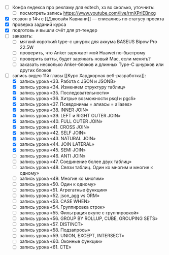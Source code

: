 - [ ] Конфа яндекса про рекламу для edtech, хз во сколько, уточнить:
	- [ ] посмотреть запись https://www.youtube.com/live/rmXPrIEBnxg
- [x] созвон в 14ч с [[Джосайя Кавиани]] — списались по статусу проекта
- [x] проверка заданий курса
- [x] подготовь и вышли счёт для рт-тендер
- [ ] заказать:
	- [ ] мягкий короткий type-c шнурок для аккума BASEUS Bipow Pro 22.5W
	- [ ] проверить, что Anker заряжает мой Huawei по-быстрому
	- [ ] проверить ватты, будет заряжать новый Mac, если менять?
	- [ ] заказать несколько Anker-блоков и длинных Type-C шнурков или других блоков 
- [ ] запись видео 11й главы [[Курс Хардкорная веб-разработка]]:
	- [x] запись урока «33. Работа с JSON и JSONB»
	- [x] запись урока «34. Изменяем структуру таблиц»
	- [x] запись урока «35. Последовательности»
	- [x] запись урока «36. Хитрые возможности psql и pgcli»
	- [x] запись урока «37. Псевдонимы = алиасы = aliases»
	- [x] запись урока «38. INNER JOIN»
	- [x] запись урока «39. LEFT и RIGHT OUTER JOIN»
	- [x] запись урока «40. FULL OUTER JOIN»
	- [x] запись урока «41. CROSS JOIN»
	- [x] запись урока «42. SELF JOIN»
	- [x] запись урока «43. NATURAL JOIN»
	- [x] запись урока «44. JOIN LATERAL»
	- [x] запись урока «45. SEMI JOIN»
	- [ ] запись урока «46. ANTI JOIN»
	- [ ] запись урока «47. Соединение более двух таблиц»
	- [ ] запись урока «48. Связи таблиц. Один ко многим и многие к одному»
	- [ ] запись урока «49. Многие ко многим»
	- [ ] запись урока «50. Один к одному»
	- [ ] запись урока «51. Агрегатные функции»
	- [ ] запись урока «52. json_agg vs ORM»
	- [ ] запись урока «53. CASE WHEN»
	- [ ] запись урока «54. Группировка строк»
	- [ ] запись урока «55. Фильтрация вкупе с группировкой»
	- [ ] запись урока «56. GROUP BY ROLLUP, CUBE, GROUPING SETS»
	- [ ] запись урока «57. DISTINCT»
	- [ ] запись урока «58. Подзапросы»
	- [ ] запись урока «59. UNION, EXCEPT, INTERSECT»
	- [ ] запись урока «60. Оконные функции»
	- [ ] запись урока «61. CTE»